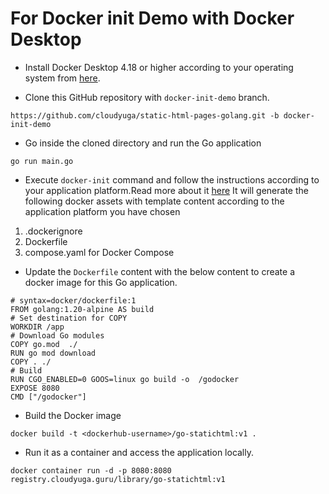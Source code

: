 # For Docker init Demo with Docker Desktop
- Install Docker Desktop 4.18 or higher according to your operating system from [here](https://www.docker.com/products/docker-desktop/).

 - Clone this GitHub repository with `docker-init-demo` branch.
```
https://github.com/cloudyuga/static-html-pages-golang.git -b docker-init-demo
```
- Go inside the cloned directory and run the Go application
```
go run main.go
```
- Execute `docker-init` command and follow the instructions according to your application platform.Read more about it [here](https://collabnix.com/introducing-docker-init-generating-docker-assets-for-your-projects/)
  It will generate the following docker assets with template content according to the application platform you have chosen
1. .dockerignore
2. Dockerfile
3. compose.yaml for Docker Compose 

- Update the `Dockerfile` content with the below content to create a docker image for this Go application.
```
# syntax=docker/dockerfile:1
FROM golang:1.20-alpine AS build
# Set destination for COPY
WORKDIR /app
# Download Go modules
COPY go.mod  ./
RUN go mod download
COPY . ./
# Build
RUN CGO_ENABLED=0 GOOS=linux go build -o  /godocker
EXPOSE 8080
CMD ["/godocker"] 
```
- Build the Docker image
```
docker build -t <dockerhub-username>/go-statichtml:v1 .
```
- Run it as a container and access the application locally.
```
docker container run -d -p 8080:8080 registry.cloudyuga.guru/library/go-statichtml:v1
```
